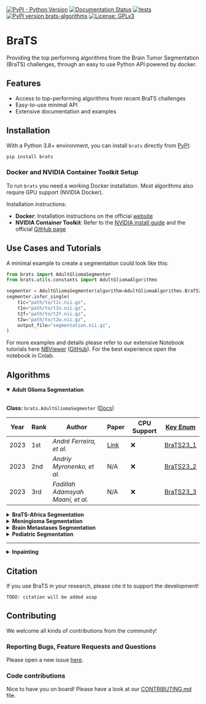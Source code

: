 [![PyPI - Python Version](https://img.shields.io/pypi/pyversions/brats?logo=python&color=2EC553)](https://pypi.org/project/brats/)
[![Documentation Status](https://readthedocs.org/projects/brats/badge/?version=latest&color=2EC553)](http://brats.readthedocs.io/?badge=latest)
[![tests](https://github.com/BrainLesion/brats/actions/workflows/tests.yml/badge.svg)](https://github.com/BrainLesion/brats/actions/workflows/tests.yml)
[![PyPI version brats-algorithms](https://img.shields.io/pypi/v/brats?color=2EC553)](https://pypi.python.org/pypi/brats/)
[![License: GPLv3](https://img.shields.io/badge/License-AGPLv3-blue.svg?color=2EC553)](https://www.gnu.org/licenses/agpl-3.0)

# BraTS

Providing the top performing algorithms from the Brain Tumor Segmentation (BraTS) challenges, through an easy to use Python API powered by docker.

## Features

- Access to top-performing algorithms from recent BraTS challenges
- Easy-to-use minimal API
- Extensive documentation and examples

## Installation

With a Python 3.8+ environment, you can install `brats` directly from [PyPI](https://pypi.org/project/brats/):

```sh
pip install brats
```

### Docker and NVIDIA Container Toolkit Setup

To run `brats` you need a working Docker installation.
Most algorithms also require GPU support (NVIDIA Docker).

Installation instructions:

- **Docker**: Installation instructions on the official [website](https://docs.docker.com/get-docker/)
- **NVIDIA Container Toolkit**: Refer to the [NVIDIA install guide](https://docs.nvidia.com/datacenter/cloud-native/container-toolkit/latest/install-guide.html) and the official [GitHub page](https://github.com/NVIDIA/nvidia-container-toolkit)

## Use Cases and Tutorials

A minimal example to create a segmentation could look like this:

```python
from brats import AdultGliomaSegmenter
from brats.utils.constants import AdultGliomaAlgorithms

segmenter = AdultGliomaSegmenter(algorithm=AdultGliomaAlgorithms.BraTS23_1, cuda_devices="0") # these are optional args and show the default values
segmenter.infer_single(
    t1c="path/to/t1c.nii.gz",
    t1n="path/to/t1n.nii.gz",
    t2f="path/to/t2f.nii.gz",
    t2w="path/to/t2w.nii.gz",
    output_file="segmentation.nii.gz",
)
```

For more examples and details please refer to our extensive Notebook tutorials here [NBViewer](https://nbviewer.org/github/BrainLesion/tutorials/blob/main/BraTS/tutorial.ipynb) ([GitHub](https://github.com/BrainLesion/tutorials/blob/main/BraTS/tutorial.ipynb)). For the best experience open the notebook in Colab.

## Algorithms

<details open>

<summary> <strong> Adult Glioma Segmentation </strong> </summary>
<br>

**Class:** `brats.AdultGliomaSegmenter` ([Docs](https://brats.readthedocs.io/en/latest/algorithms.html#brats.core.segmentation_algorithms.AdultGliomaSegmenter))


| Year | Rank | Author | Paper | CPU Support | [Key Enum](https://brats.readthedocs.io/en/latest/constants.html#brats.utils.constants.AdultGliomaAlgorithms)|
|------|-------|--------|-------|-------------|-------------|
| 2023 | 1st | _André Ferreira, et al._ | [Link](https://arxiv.org/abs/2402.17317v1) | &#x274C; | [BraTS23_1](https://brats.readthedocs.io/en/latest/constants.html#brats.utils.constants.AdultGliomaAlgorithms.BraTS23_1) |
| 2023 | 2nd | _Andriy Myronenko, et al._ | N/A | &#x274C; | [BraTS23_2](https://brats.readthedocs.io/en/latest/constants.html#brats.utils.constants.AdultGliomaAlgorithms.BraTS23_2) |
| 2023 | 3rd | _Fadillah Adamsyah Maani, et al._ | N/A | &#x274C; | [BraTS23_3](https://brats.readthedocs.io/en/latest/constants.html#brats.utils.constants.AdultGliomaAlgorithms.BraTS23_3) |

</details>

<details>
<summary> <strong> BraTS-Africa Segmentation </strong> </summary>
<br>

**Class:** `brats.AfricaSegmenter` ([Docs](https://brats.readthedocs.io/en/latest/algorithms.html#brats.core.segmentation_algorithms.AfricaSegmenter))

| Year | Rank | Author | Paper | CPU Support | [Key Enum](https://brats.readthedocs.io/en/latest/constants.html#brats.utils.constants.AfricaAlgorithms)|
|------|-------|--------|-------|-------------|-------------|
| 2023 | 1st | _Andriy Myronenko, et al._ | TODO | &#x274C; | [BraTS23_1](https://brats.readthedocs.io/en/latest/constants.html#brats.utils.constants.AfricaAlgorithms.BraTS23_1) |
| 2023 | 2nd | _Alyssa R Amod, et al._ | N/A | &#x274C; | [BraTS23_2](https://brats.readthedocs.io/en/latest/constants.html#brats.utils.constants.AfricaAlgorithms.BraTS23_2) |
| 2023 | 3rd | _Ziyan Huang, et al._ | N/A | &#x2705; | [BraTS23_3](https://brats.readthedocs.io/en/latest/constants.html#brats.utils.constants.AfricaAlgorithms.BraTS23_3) |

</details>

<details>
<summary> <strong> Meningioma Segmentation </strong> </summary>
<br>

**Class:** `brats.MeningiomaSegmenter` ([Docs](https://brats.readthedocs.io/en/latest/algorithms.html#brats.core.segmentation_algorithms.MeningiomaSegmenter))


| Year | Rank | Author | Paper | CPU Support | [Key Enum](https://brats.readthedocs.io/en/latest/constants.html#brats.utils.constants.MeningiomaAlgorithms)|
|------|-------|--------|-------|-------------|-------------|
| 2023 | 1st | _Andriy Myronenko, et al._ | N/A | &#x274C; | [BraTS23_1](https://brats.readthedocs.io/en/latest/constants.html#brats.utils.constants.MeningiomaAlgorithms.BraTS23_1) |
| 2023 | 2nd | _Ziyan Huang, et al._ | N/A | &#x2705; | [BraTS23_2](https://brats.readthedocs.io/en/latest/constants.html#brats.utils.constants.MeningiomaAlgorithms.BraTS23_2) |
| 2023 | 3rd | _Zhifan Jiang et al._ | N/A | &#x274C; | [BraTS23_3](https://brats.readthedocs.io/en/latest/constants.html#brats.utils.constants.MeningiomaAlgorithms.BraTS23_3) |

</details>

<details>
<summary> <strong> Brain Metastases Segmentation </strong> </summary>
<br>

**Class:** `brats.MetastasesSegmenter` ([Docs](https://brats.readthedocs.io/en/latest/algorithms.html#brats.core.segmentation_algorithms.MetastasesSegmenter))

| Year | Rank | Author | Paper | CPU Support | [Key Enum](https://brats.readthedocs.io/en/latest/constants.html#brats.utils.constants.MetastasesAlgorithms)|
|------|-------|--------|-------|-------------|-------------|
| 2023 | 1st | _Andriy Myronenko, et al._ | N/A | &#x274C; | [BraTS23_1](https://brats.readthedocs.io/en/latest/constants.html#brats.utils.constants.MetastasesAlgorithms.BraTS23_1) |
| 2023 | 2nd | _Siwei Yang, et al._ | N/A | &#x274C; | [BraTS23_2](https://brats.readthedocs.io/en/latest/constants.html#brats.utils.constants.MetastasesAlgorithms.BraTS23_2) |
| 2023 | 3rd | _Ziyan Huang, et al._ | N/A | &#x2705; | [BraTS23_3](https://brats.readthedocs.io/en/latest/constants.html#brats.utils.constants.MetastasesAlgorithms.BraTS23_3) |

</details>

<details>
<summary> <strong> Pediatric Segmentation </strong> </summary>
<br>

**Class:** `brats.PediatricSegmenter` ([Docs](https://brats.readthedocs.io/en/latest/algorithms.html#brats.core.segmentation_algorithms.PediatricSegmenter))


| Year | Rank | Author | Paper | CPU Support | [Key Enum](https://brats.readthedocs.io/en/latest/constants.html#brats.utils.constants.PediatricAlgorithms)|
|------|-------|--------|-------|-------------|-------------|
| 2023 | 1st | _Zhifan Jiang et al._ | N/A | &#x274C; | [BraTS23_1](https://brats.readthedocs.io/en/latest/constants.html#brats.utils.constants.PediatricAlgorithms.BraTS23_1) |
| 2023 | 2nd | _Andriy Myronenko, et al._ | N/A | &#x274C; | [BraTS23_2](https://brats.readthedocs.io/en/latest/constants.html#brats.utils.constants.PediatricAlgorithms.BraTS23_2) |
| 2023 | 3rd | _Yubo Zhou_ | N/A | &#x274C; | [BraTS23_3](https://brats.readthedocs.io/en/latest/constants.html#brats.utils.constants.PediatricAlgorithms.BraTS23_3) |

</details>

---

<details>
<summary> <strong> Inpainting </strong> </summary>
<br>

**Class:** `brats.Inpainter` ([Docs](https://brats.readthedocs.io/en/latest/algorithms.html#brats.core.inpainting_algorithms.Inpainter))

| Year | Rank | Author | Paper | CPU Support | [Key Enum](https://brats.readthedocs.io/en/latest/constants.html#brats.utils.constants.InpaintingAlgorithms) |
|------|-------|--------|-------|-------------|-------------|
| 2023 | 1st | _Juexin Zhang, et al._ | N/A | &#x2705; | [BraTS23_1](https://brats.readthedocs.io/en/latest/constants.html#brats.utils.constants.InpaintingAlgorithms.BraTS23_1) |
| 2023 | 2nd | _Alicia Durrer, et al._ | N/A | &#x274C; | [BraTS23_2](https://brats.readthedocs.io/en/latest/constants.html#brats.utils.constants.InpaintingAlgorithms.BraTS23_2) |
| 2023 | 3rd | _Jiayu Huo, et al._ | N/A | &#x2705; | [BraTS23_3](https://brats.readthedocs.io/en/latest/constants.html#brats.utils.constants.InpaintingAlgorithms.BraTS23_3) |


</details>


## Citation

If you use BraTS in your research, please cite it to support the development!

```
TODO: citation will be added asap
```

## Contributing

We welcome all kinds of contributions from the community!

### Reporting Bugs, Feature Requests and Questions

Please open a new issue [here](https://github.com/BrainLesion/BraTS/issues).

### Code contributions

Nice to have you on board! Please have a look at our [CONTRIBUTING.md](CONTRIBUTING.md) file.
